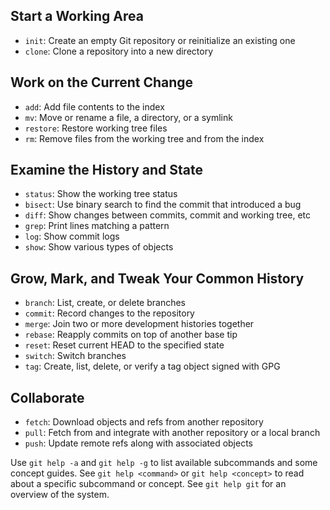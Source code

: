 ## Start a Working Area

- `init`: Create an empty Git repository or reinitialize an existing one
- `clone`: Clone a repository into a new directory

## Work on the Current Change

- `add`: Add file contents to the index
- `mv`: Move or rename a file, a directory, or a symlink
- `restore`: Restore working tree files
- `rm`: Remove files from the working tree and from the index

## Examine the History and State

- `status`: Show the working tree status
- `bisect`: Use binary search to find the commit that introduced a bug
- `diff`: Show changes between commits, commit and working tree, etc
- `grep`: Print lines matching a pattern
- `log`: Show commit logs
- `show`: Show various types of objects

## Grow, Mark, and Tweak Your Common History

- `branch`: List, create, or delete branches
- `commit`: Record changes to the repository
- `merge`: Join two or more development histories together
- `rebase`: Reapply commits on top of another base tip
- `reset`: Reset current HEAD to the specified state
- `switch`: Switch branches
- `tag`: Create, list, delete, or verify a tag object signed with GPG

## Collaborate

- `fetch`: Download objects and refs from another repository
- `pull`: Fetch from and integrate with another repository or a local branch
- `push`: Update remote refs along with associated objects

Use `git help -a` and `git help -g` to list available subcommands and some concept guides. See `git help <command>` or `git help <concept>` to read about a specific subcommand or concept. See `git help git` for an overview of the system.
